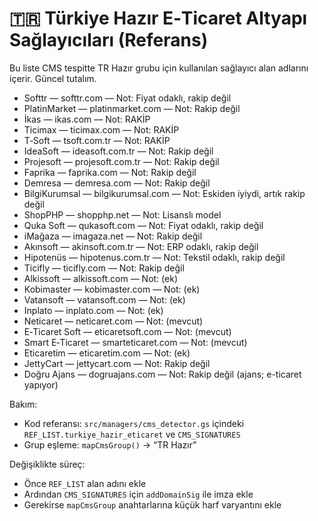 # 🇹🇷 Türkiye Hazır E‑Ticaret Altyapı Sağlayıcıları (Referans)

Bu liste CMS tespitte TR Hazır grubu için kullanılan sağlayıcı alan adlarını içerir. Güncel tutalım.

- Softtr — softtr.com — Not: Fiyat odaklı, rakip değil
- PlatinMarket — platinmarket.com — Not: Rakip değil
- İkas — ikas.com — Not: RAKİP
- Ticimax — ticimax.com — Not: RAKİP
- T‑Soft — tsoft.com.tr — Not: RAKİP
- IdeaSoft — ideasoft.com.tr — Not: Rakip değil
- Projesoft — projesoft.com.tr — Not: Rakip değil
- Faprika — faprika.com — Not: Rakip değil
- Demresa — demresa.com — Not: Rakip değil
- BilgiKurumsal — bilgikurumsal.com — Not: Eskiden iyiydi, artık rakip değil
- ShopPHP — shopphp.net — Not: Lisanslı model
- Quka Soft — qukasoft.com — Not: Fiyat odaklı, rakip değil
- iMağaza — imagaza.net — Not: Rakip değil
- Akınsoft — akinsoft.com.tr — Not: ERP odaklı, rakip değil
- Hipotenüs — hipotenus.com.tr — Not: Tekstil odaklı, rakip değil
- Ticifly — ticifly.com — Not: Rakip değil
- Alkissoft — alkissoft.com — Not: (ek)
- Kobimaster — kobimaster.com — Not: (ek)
- Vatansoft — vatansoft.com — Not: (ek)
- Inplato — inplato.com — Not: (ek)
- Neticaret — neticaret.com — Not: (mevcut)
- E‑Ticaret Soft — eticaretsoft.com — Not: (mevcut)
- Smart E‑Ticaret — smarteticaret.com — Not: (mevcut)
- Eticaretim — eticaretim.com — Not: (ek)
- JettyCart — jettycart.com — Not: Rakip değil
- Doğru Ajans — dogruajans.com — Not: Rakip değil (ajans; e-ticaret yapıyor)

Bakım:
- Kod referansı: `src/managers/cms_detector.gs` içindeki `REF_LIST.turkiye_hazir_eticaret` ve `CMS_SIGNATURES`
- Grup eşleme: `mapCmsGroup()` → “TR Hazır”

Değişiklikte süreç:
- Önce `REF_LIST` alan adını ekle
- Ardından `CMS_SIGNATURES` için `addDomainSig` ile imza ekle
- Gerekirse `mapCmsGroup` anahtarlarına küçük harf varyantını ekle
